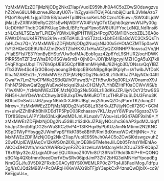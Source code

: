 YzMxMWEzZDFjMzNjODg2NkrZ1Iap/VuoIE959hJh0A4C5oZOwSl0dswgzvuhZ20w68UUNIuzrweJRoutyU07i+1hZgyaHHTQVjP6Lmb9jClus1L3VMeAzo7PQoYI8oyHLf+jgaTDtIrE8/bawHTp3lNEusoKelUN2Cznc1OEuw+/SWX4ILjdWjMaLEvZXRIV89eRyC2S1sEwNjWDlYWX4FzVgOTd1Zajhb3qzmwWtJPy00gUcD0HhFThdbDQKPKUagQihdLfBFzYgaP1jmoSW8UfUFYxcLdNQLNdRnsi6zNLCzNLTSEz/srTLPiEDyYBWxUKgIPHTlWj2t4Pcgi7D6M1I0NccbZBL36A8oFAWzD1nuUk4R7fNo3k1w+st6TdAIdL3mST2zcLkLbhE4llEaGoWC3Ck5QsTh/aHLOvz7Q=,YzMxMWEzZDFjMzNjODg2NucjsNlJ00x5rHOtACZMT5p0avWfsYt3HQeQGE9Ufb7JZmZKvSTZIoHKXU1xHuACZyQZXRNHP7Rosvsu2Vn/jH/YjaESFIsl7E31YpnByEHSteVUw9ofMAJEob1guz42p6YeL9SHUR2/oqHDWKPlRR55nTZF3rzWhaD1Ol1SGVa6rnB+Ojh6Q+JOlYjbMIgcyyiMZHCgA5uXj7kIi5VqFXqpxUbpIiTN76hGpUE95GCpf1IBtnmMHyMlJ/82Hgb3D/ONssvQqYIBZrTb33We4Sc4Er3OBovjvaoung3HblpcEBKoN9pg8qe3KpIyh+sV1wibJVfDoKIlIbJNZAKEx2I=,YzMxMWEzZDFjMzNjODg2Nu5G8Lz1i3dKkJZPJijyNOc04ItIGwaFw7LmZYpCPMKo2SBdQ/IhOFuwqB/+ZTft5wJix5g30RLxWOnamoX9JFnhN7SNbwQaf2ggWuEwd4tckysI2IuJxCH2My7LYhBlZHtFf0aCCWvViSi/bY1wXM0=,YzMxMWEzZDFjMzNjODg2Nu5G8Lz1i3dKkJZPJijyNOcY2fzw9SSRiH5/HJmYDeWtnCChwy3r0BUlxpTAwIMKuROTXLcTHRJFzuSLDU3Fmo3KBDtcdDnSwUUJ6ZpvgrN6bk0rXJ66UIBgLwq2iAuwQZOsjIParnTKZdung0TMrxw=,YzMxMWEzZDFjMzNjODg2Nu5G8Lz1i3dKkJZPJijyNOclI726C+GCMm+ulwiZZh8hRhBhIXDEdTP5PpO03Rxhaasov7KL/JzyxY8WPuw16gozoZVGTOf8S8zwLA1PY3Is63hLkjKwdMD1JnLKLnuxlvTWou+isLr6G47ABF9xih8=,YzMxMWEzZDFjMzNjODg2Nu5G8Lz1i3dKkJZPJijyNOc/hcS6hAP2pdM2Jdqf15bJps13m/bRgDG25rWuSRCz9vP4+13tKHqx9yPbKUzAmNrMtimn2N2KNCKSpD1WyPYbygg2UWmFvpSFflkK185x8BHP/RmlBdXmxxWDvEHjNNc=,YzMxMWEzZDFjMzNjODg2NkrZ1Iap/VuoIE959hJh0A4C5oZOwSl0dswgzvuhZ20wDUpIEWjUAqCv12kWSOn2lIXLjmQE8IkGTMeheJiiLQb05FnhsYlMEhIAoAlCOxDHOVth/mkicYAWRRxQynF3ZOSzzeIcaVrMQcnyH1s2DUuZSfFKQ6pZT6x9fjky32eJZLqjcADhselEQUXikooZR0Vhr8t7t36NbT79dd3kXlP+R+QONQsBONg4QXbfmnr9oedOxrfVEwSRv06jpdJmP3Zh12bHQ3eiMNHefYpopdEgNmQGLJfu3V5DX2FRxlbG0ACyfBYSlXWEMLRP0cZPTq4Jl3FaolMogJ1dfpu3g/i/sCJQd2M98V+PcQARqHKKwVAXr9bTFjpY3epkCxP4znsQwDjbIX+cc9/KeEjguUs=,

